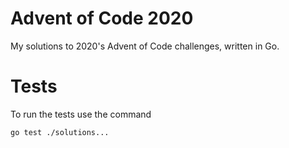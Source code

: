 # Advent of Code 2020

My solutions to 2020's Advent of Code challenges, written in Go.

# Tests
To run the tests use the command
```bash
go test ./solutions...
```